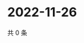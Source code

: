 # 2022-11-26

共 0 条

<!-- BEGIN WEIBO -->
<!-- 最后更新时间 Sat Nov 26 2022 23:00:40 GMT+0800 (China Standard Time) -->

<!-- END WEIBO -->
